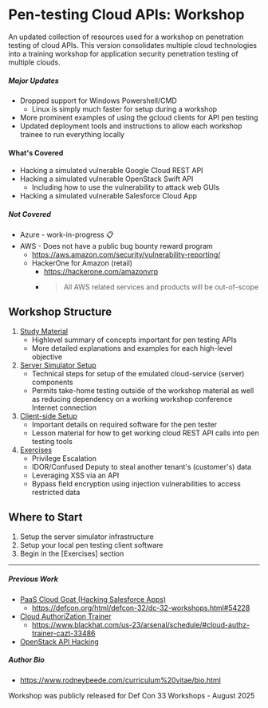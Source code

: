 # Pen-testing Cloud APIs: Workshop

An updated collection of resources used for a workshop on penetration testing of cloud APIs. This version consolidates multiple cloud technologies into a training workshop for application security penetration testing of multiple clouds.

##### Major Updates
- Dropped support for Windows Powershell/CMD
  - Linux is simply much faster for setup during a workshop
- More prominent examples of using the gcloud clients for API pen testing
- Updated deployment tools and instructions to allow each workshop trainee to run everything locally

#### What's Covered
- Hacking a simulated vulnerable Google Cloud REST API
- Hacking a simulated vulnerable OpenStack Swift API
  - Including how to use the vulnerability to attack web GUIs
- Hacking a simulated vulnerable Salesforce Cloud App

##### Not Covered
- Azure - work-in-progress 📋
- AWS - Does not have a public bug bounty reward program
  - https://aws.amazon.com/security/vulnerability-reporting/
  - HackerOne for Amazon (retail)
    - https://hackerone.com/amazonvrp
	- > All AWS related services and products will be out-of-scope

## Workshop Structure
1. [Study Material](documentation/study_material/README.md)
   - Highlevel summary of concepts important for pen testing APIs
   - More detailed explanations and examples for each high-level objective
1. [Server Simulator Setup](documentation/server_setup/)
   - Technical steps for setup of the emulated cloud-service (server) components
   - Permits take-home testing outside of the workshop material as well as reducing dependency on a working workshop conference Internet connection
1. [Client-side Setup](documentation/client_setup/)
   - Important details on required software for the pen tester
   - Lesson material for how to get working cloud REST API calls into pen testing tools
1. [Exercises](documentation/exercises/README.md)
   - Privilege Escalation
   - IDOR/Confused Deputy to steal another tenant's (customer's) data
   - Leveraging XSS via an API
   - Bypass field encryption using injection vulnerabilities to access restricted data
  
## Where to Start
1. Setup the server simulator infrastructure
1. Setup your local pen testing client software
1. Begin in the [Exercises] section

---

##### Previous Work
- [PaaS Cloud Goat (Hacking Salesforce Apps)](https://github.com/rbeede/paas-cloud-goat)
  - https://defcon.org/html/defcon-32/dc-32-workshops.html#54228
- [Cloud AuthoriZation Trainer](https://github.com/rbeede/cazt)
  - https://www.blackhat.com/us-23/arsenal/schedule/#cloud-authz-trainer-cazt-33486
- [OpenStack API Hacking](https://github.com/rbeede/BSidesSATX2023)

##### Author Bio
- https://www.rodneybeede.com/curriculum%20vitae/bio.html

Workshop was publicly released for Def Con 33 Workshops - August 2025
